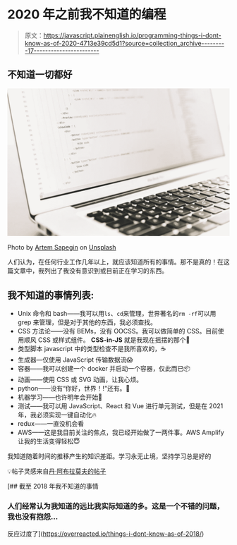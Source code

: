 # 2020 年之前我不知道的编程

> 原文：<https://javascript.plainenglish.io/programming-things-i-dont-know-as-of-2020-4713e39cd5d1?source=collection_archive---------17----------------------->

## 不知道一切都好

![](img/ed4bad4813e81b4fe0e6b6a2c26fa021.png)

Photo by [Artem Sapegin](https://unsplash.com/@sapegin?utm_source=unsplash&utm_medium=referral&utm_content=creditCopyText) on [Unsplash](https://unsplash.com/s/photos/programming?utm_source=unsplash&utm_medium=referral&utm_content=creditCopyText)

人们认为，在任何行业工作几年以上，就应该知道所有的事情。那不是真的！在这篇文章中，我列出了我没有意识到或目前正在学习的东西。

## 我不知道的事情列表:

*   Unix 命令和 bash——我可以用`ls`、`cd`来管理，世界著名的`rm -rf`可以用 grep 来管理，但是对于其他的东西，我必须查找。
*   CSS 方法论——没有 BEMs，没有 OOCSS。我可以做简单的 CSS。目前使用顺风 CSS 或样式组件。 **CSS-in-JS** 就是我现在摇摆的那个🤘
*   类型脚本 javascript 中的类型检查不是我所喜欢的，☕
*   生成器—仅使用 JavaScript 传输数据流😱
*   容器——我可以创建一个 docker 并启动一个容器，仅此而已📦
*   动画——使用 CSS 或 SVG 动画，让我心烦。
*   python——没有“你好，世界！!"还有。🐍
*   机器学习——也许明年会开始🎰
*   测试——我可以用 JavaScript、React 和 Vue 进行单元测试，但是在 2021 年，我必须实现一键自动化🔥
*   redux——一直没机会看
*   AWS——这是我目前关注的焦点，我已经开始做了一两件事。AWS Amplify 让我的生活变得轻松😇

我知道随着时间的推移产生的知识差距。学习永无止境，坚持学习总是好的

💡帖子灵感来自[丹·阿布拉莫夫的帖子](https://overreacted.io/things-i-dont-know-as-of-2018/)

[](https://overreacted.io/things-i-dont-know-as-of-2018/) [## 截至 2018 年我不知道的事情

### 人们经常认为我知道的远比我实际知道的多。这是一个不错的问题，我也没有抱怨…

反应过度了](https://overreacted.io/things-i-dont-know-as-of-2018/)